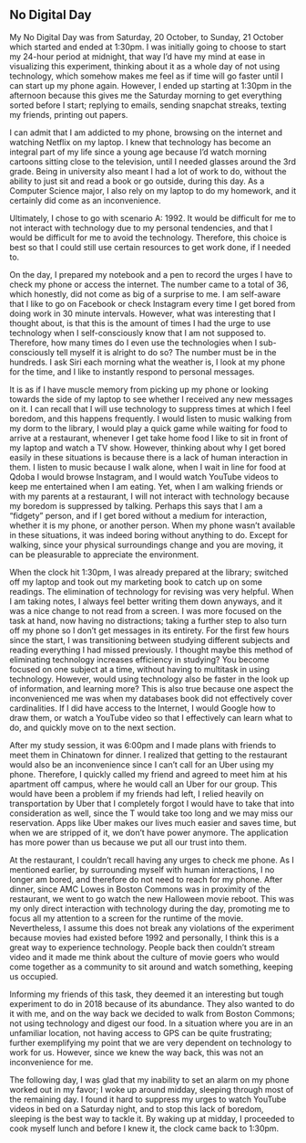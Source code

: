 ## No Digital Day

My No Digital Day was from Saturday, 20 October, to Sunday, 21 October which started and ended at 1:30pm. I was initially going to choose to start my 24-hour period at midnight, that way I’d have my mind at ease in visualizing this experiment, thinking about it as a whole day of not using technology, which somehow makes me feel as if time will go faster until I can start up my phone again. However, I ended up starting at 1:30pm in the afternoon because this gives me the Saturday morning to get everything sorted before I start; replying to emails, sending snapchat streaks, texting my friends, printing out papers. 

I can admit that I am addicted to my phone, browsing on the internet and watching Netflix on my laptop. I knew that technology has become an integral part of my life since a young age because I’d watch morning cartoons sitting close to the television, until I needed glasses around the 3rd grade. Being in university also meant I had a lot of work to do, without the ability to just sit and read a book or go outside, during this day. As a Computer Science major, I also rely on my laptop to do my homework, and it certainly did come as an inconvenience. 

Ultimately, I chose to go with scenario A: 1992. It would be difficult for me to not interact with technology due to my personal tendencies, and that I would be difficult for me to avoid the technology. Therefore, this choice is best so that I could still use certain resources to get work done, if I needed to. 

On the day, I prepared my notebook and a pen to record the urges I have to check my phone or access the internet. The number came to a total of 36, which honestly, did not come as big of a surprise to me. I am self-aware that I like to go on Facebook or check Instagram every time I get bored from doing work in 30 minute intervals. However, what was interesting that I thought about, is that this is the amount of times I had the urge to use technology when I self-consciously know that I am not supposed to. Therefore, how many times do I even use the technologies when I sub-consciously tell myself it is alright to do so? The number must be in the hundreds. I ask Siri each morning what the weather is, I look at my phone for the time, and I like to instantly respond to personal messages. 

It is as if I have muscle memory from picking up my phone or looking towards the side of my laptop to see whether I received any new messages on it. I can recall that I will use technology to suppress times at which I feel boredom, and this happens frequently. I would listen to music walking from my dorm to the library, I would play a quick game while waiting for food to arrive at a restaurant, whenever I get take home food I like to sit in front of my laptop and watch a TV show. However, thinking about why I get bored easily in these situations is because there is a lack of human interaction in them. I listen to music because I walk alone, when I wait in line for food at Qdoba I would browse Instagram, and I would watch YouTube videos to keep me entertained when I am eating. Yet, when I am walking friends or with my parents at a restaurant, I will not interact with technology because my boredom is suppressed by talking. Perhaps this says that I am a “fidgety” person, and if I get bored without a medium for interaction, whether it is my phone, or another person. When my phone wasn’t available in these situations, it was indeed boring without anything to do. Except for walking, since your physical surroundings change and you are moving, it can be pleasurable to appreciate the environment. 

When the clock hit 1:30pm, I was already prepared at the library; switched off my laptop and took out my marketing book to catch up on some readings. The elimination of technology for revising was very helpful. When I am taking notes, I always feel better writing them down anyways, and it was a nice change to not read from a screen. I was more focused on the task at hand, now having no distractions; taking a further step to also turn off my phone so I don’t get messages in its entirety. For the first few hours since the start, I was transitioning between studying different subjects and reading everything I had missed previously. I thought maybe this method of eliminating technology increases efficiency in studying? You become focused on one subject at a time, without having to multitask in using technology. However, would using technology also be faster in the look up of information, and learning more? This is also true because one aspect the inconvenienced me was when my databases book did not effectively cover cardinalities. If I did have access to the Internet, I would Google how to draw them, or watch a YouTube video so that I effectively can learn what to do, and quickly move on to the next section. 

After my study session, it was 6:00pm and I made plans with friends to meet them in Chinatown for dinner. I realized that getting to the restaurant would also be an inconvenience since I can’t call for an Uber using my phone. Therefore, I quickly called my friend and agreed to meet him at his apartment off campus, where he would call an Uber for our group. This would have been a problem if my friends had left, I relied heavily on transportation by Uber that I completely forgot I would have to take that into consideration as well, since the T would take too long and we may miss our reservation. Apps like Uber makes our lives much easier and saves time, but when we are stripped of it, we don’t have power anymore. The application has more power than us because we put all our trust into them. 

At the restaurant, I couldn’t recall having any urges to check me phone. As I mentioned earlier, by surrounding myself with human interactions, I no longer am bored, and therefore do not need to reach for my phone. After dinner, since AMC Lowes in Boston Commons was in proximity of the restaurant, we went to go watch the new Halloween movie reboot. This was my only direct interaction with technology during the day, promoting me to focus all my attention to a screen for the runtime of the movie. Nevertheless, I assume this does not break any violations of the experiment because movies had existed before 1992 and personally, I think this is a great way to experience technology. People back then couldn’t stream video and it made me think about the culture of movie goers who would come together as a community to sit around and watch something, keeping us occupied. 

Informing my friends of this task, they deemed it an interesting but tough experiment to do in 2018 because of its abundance. They also wanted to do it with me, and on the way back we decided to walk from Boston Commons; not using technology and digest our food. In a situation where you are in an unfamiliar location, not having access to GPS can be quite frustrating; further exemplifying my point that we are very dependent on technology to work for us. However, since we knew the way back, this was not an inconvenience for me. 

The following day, I was glad that my inability to set an alarm on my phone worked out in my favor; I woke up around midday, sleeping through most of the remaining day. I found it hard to suppress my urges to watch YouTube videos in bed on a Saturday night, and to stop this lack of boredom, sleeping is the best way to tackle it. By waking up at midday, I proceeded to cook myself lunch and before I knew it, the clock came back to 1:30pm. 
